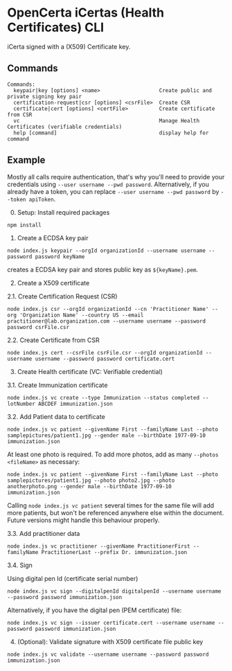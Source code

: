 # OpenCerta iCertas (Health Certificates) CLI

iCerta signed with a (X509) Certificate key.

## Commands

```
Commands:
  keypair|key [options] <name>                   Create public and private signing key pair
  certification-request|csr [options] <csrFile>  Create CSR
  certificate|cert [options] <certFile>          Create certificate from CSR
  vc                                             Manage Health Certificates (verifiable credentials)
  help [command]                                 display help for command
```

## Example

Mostly all calls require authentication, that's why you'll need to provide your credentials using `--user username --pwd password`. Alternatively, if you already have a token, you can replace `--user username --pwd password` by `--token apiToken`.

0. Setup: Install required packages

`npm install`


1. Create a ECDSA key pair

`node index.js keypair --orgId organizationId --username username --password password keyName`

creates a ECDSA key pair and stores public key as `${keyName}.pem`.


2. Create a X509 certificate

2.1. Create Certification Request (CSR)

`node index.js csr --orgId organizationId --cn 'Practitioner Name' --org 'Organization Name' --country US --email practitioner@lab.organization.com --username username --password password csrFile.csr`


2.2. Create Certificate from CSR

`node index.js cert --csrFile csrFile.csr --orgId organizationId --username username --password password certificate.cert`


3. Create Health certificate (VC: Verifiable credential)


3.1. Create Immunization certificate

`node index.js vc create --type Immunization --status completed --lotNumber ABCDEF immunization.json`


3.2. Add Patient data to certificate

`node index.js vc patient --givenName First --familyName Last --photo samplepictures/patient1.jpg --gender male --birthDate 1977-09-10 immunization.json`

At least one photo is required. To add more photos, add as many `--photos <fileName>` as necessary:

`node index.js vc patient --givenName First --familyName Last --photo samplepictures/patient1.jpg --photo photo2.jpg --photo anotherphoto.png --gender male --birthDate 1977-09-10 immunization.json`

Calling `node index.js vc patient` several times for the same file will add more patients, but won't be referenced anywhere else within the document. Future versions might handle this behaviour properly.


3.3. Add practitioner data

`node index.js vc practitioner --givenName PractitionerFirst --familyName PractitionerLast --prefix Dr. immunization.json`

3.4. Sign

Using digital pen Id (certificate serial number)

`node index.js vc sign --digitalpenId digitalpenId --username username --password password immunization.json`

Alternatively, if you have the digital pen (PEM certificate) file:

`node index.js vc sign --issuer certificate.cert --username username --password password immunization.json`

4. (Optional): Validate signature with X509 certificate file public key

`node index.js vc validate --username username --password password immunization.json`